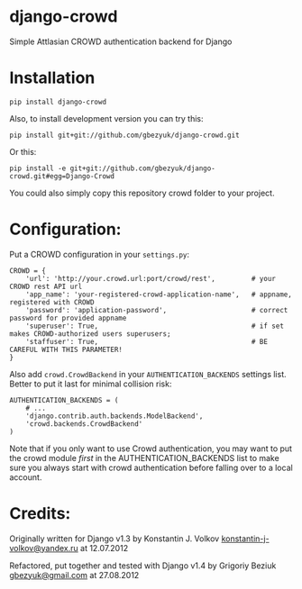 django-crowd
============
Simple Attlasian CROWD authentication backend for Django

Installation
============
```
pip install django-crowd
```
Also, to install development version you can try this:
```
pip install git+git://github.com/gbezyuk/django-crowd.git
```
Or this:
```
pip install -e git+git://github.com/gbezyuk/django-crowd.git#egg=Django-Crowd
```
You could also simply copy this repository crowd folder to your project.

Configuration:
==============
Put a CROWD configuration in your `settings.py`:
```
CROWD = {
    'url': 'http://your.crowd.url:port/crowd/rest',         # your CROWD rest API url
    'app_name': 'your-registered-crowd-application-name',   # appname, registered with CROWD
    'password': 'application-password',                     # correct password for provided appname
    'superuser': True,                                      # if set makes CROWD-authorized users superusers;
    'staffuser': True,                                      # BE CAREFUL WITH THIS PARAMETER!
}
```

Also add `crowd.CrowdBackend` in your `AUTHENTICATION_BACKENDS` settings list.
Better to put it last for minimal collision risk:

```
AUTHENTICATION_BACKENDS = (
    # ...
    'django.contrib.auth.backends.ModelBackend',
    'crowd.backends.CrowdBackend'
)
```

Note that if you only want to use Crowd authentication, you may want to put the crowd module _first_ in the
AUTHENTICATION_BACKENDS list to make sure you always start with crowd authentication before falling over to
a local account.

Credits:
========

Originally written for Django v1.3 by Konstantin J. Volkov <konstantin-j-volkov@yandex.ru> at 12.07.2012

Refactored, put together and tested with Django v1.4 by Grigoriy Beziuk <gbezyuk@gmail.com> at 27.08.2012
